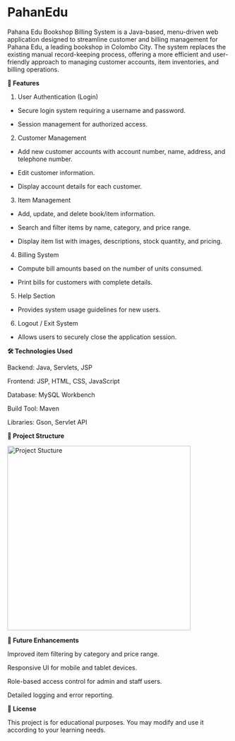 # PahanEdu
Pahana Edu Bookshop Billing System is a Java-based, menu-driven web application designed to streamline customer and billing management for Pahana Edu, a leading bookshop in Colombo City. The system replaces the existing manual record-keeping process, offering a more efficient and user-friendly approach to managing customer accounts, item inventories, and billing operations.

**📌 Features**
1.	User Authentication (Login)
   
  - Secure login system requiring a username and password.

  - Session management for authorized access.

2.	Customer Management
   
  - Add new customer accounts with account number, name, address, and telephone number.
    
  - Edit customer information.

  - Display account details for each customer.

3.	Item Management

 - Add, update, and delete book/item information.

 - Search and filter items by name, category, and price range.
 
 - Display item list with images, descriptions, stock quantity, and pricing.

4.	Billing System

  - Compute bill amounts based on the number of units consumed.
 
  - Print bills for customers with complete details.

5.	Help Section

  - Provides system usage guidelines for new users.

6.	Logout / Exit System
  
  -	Allows users to securely close the application session.

**🛠️ Technologies Used**

   Backend: Java, Servlets, JSP

   Frontend: JSP, HTML, CSS, JavaScript

   Database: MySQL Workbench
   
   Build Tool: Maven 

   Libraries: Gson, Servlet API

**📂 Project Structure**

  <img width="415" height="418" alt="Project Stucture" src="https://github.com/user-attachments/assets/4af17c41-970a-4be5-8de6-768e346449dd" />

**🔧 Future Enhancements**

   Improved item filtering by category and price range.
   
   Responsive UI for mobile and tablet devices.
   
   Role-based access control for admin and staff users.
   
   Detailed logging and error reporting.

**📄 License**

   This project is for educational purposes. You may modify and use it according to your learning needs.
